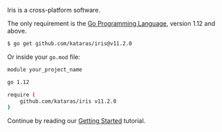 Iris is a cross-platform software.

The only requirement is the [Go Programming Language](https://golang.org/dl/), version 1.12 and above.

```sh
$ go get github.com/kataras/iris@v11.2.0
```

Or inside your `go.mod` file:

```sh
module your_project_name

go 1.12

require (
    github.com/kataras/iris v11.2.0
)
```

Continue by reading our [Getting Started](Getting-started.md) tutorial.
